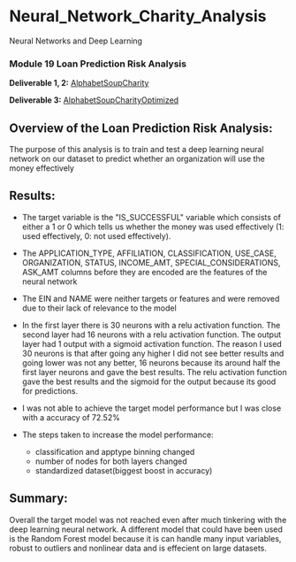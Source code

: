 # Neural_Network_Charity_Analysis
 Neural Networks and Deep Learning

 ### Module 19 Loan Prediction Risk Analysis
 **Deliverable 1, 2:** [AlphabetSoupCharity](AlphabetSoupCharity.ipynb) 

 **Deliverable 3:** [AlphabetSoupCharityOptimized](AlphabetSoupCharity_Optimzation.ipynb) 
 
## Overview of the Loan Prediction Risk Analysis:
The purpose of this analysis is to train and test a deep learning neural network on our dataset to predict whether an organization will use the money effectively 

## Results:
- The target variable is the "IS_SUCCESSFUL" variable which consists of either a 1 or 0 which tells us whether the money was used effectively (1: used effectively, 0: not used effectively).

- The APPLICATION_TYPE, AFFILIATION, CLASSIFICATION, USE_CASE, ORGANIZATION, STATUS, INCOME_AMT, SPECIAL_CONSIDERATIONS, ASK_AMT columns before they are encoded are the features of the neural network

- The EIN and NAME were neither targets or features and were removed due to their lack of relevance to the model

- In the first layer there is 30 neurons with a relu activation function. The second layer had 16 neurons with a relu activation function. The output layer had 1 output with a sigmoid activation function.
The reason I used 30 neurons is that after going any higher I did not see better results and going lower was not any better, 16 neurons because its around half the first layer neurons and gave the best results.
The relu activation function gave the best results and the sigmoid for the output because its good for predictions.

- I was not able to achieve the target model performance but I was close with a accuracy of 72.52%

- The steps taken to increase the model performance: 
    - classification and apptype binning changed
    - number of nodes for both layers changed
    - standardized dataset(biggest boost in accuracy)

## Summary:
Overall the target model was not reached even after much tinkering with the deep learning neural network. A different model that could have been used is the Random Forest model because it is can handle many input variables, robust to outliers and nonlinear data and is effecient on large datasets.



 

